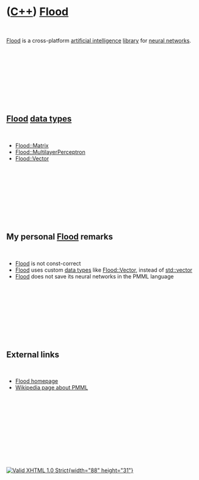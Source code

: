 



 

 

 

 

 

([C++](Cpp.htm)) [Flood](CppFlood.htm)
======================================

 

[Flood](CppFlood.htm) is a cross-platform [artificial
intelligence](CppArtificialIntelligence.htm) [library](CppLibrary.htm)
for [neural networks](CppNeuralNet.htm).

 

 

 

 

 

[Flood](CppFlood.htm) [data types](CppDataType.htm)
---------------------------------------------------

 

-   [Flood::Matrix](CppFloodMatrix.htm)
-   [Flood::MultilayerPerceptron](CppFloodMultilayerPerceptron.htm)
-   [Flood::Vector](CppFloodVector.htm)

 

 

 

 

 

My personal [Flood](CppFlood.htm) remarks
-----------------------------------------

 

-   [Flood](CppFlood.htm) is not const-correct
-   [Flood](CppFlood.htm) uses custom [data types](CppDataType.htm) like
    [Flood::Vector](CppFloodVector.htm), instead of
    [std::vector](CppVector.htm)
-   [Flood](CppFlood.htm) does not save its neural networks in the PMML
    language

 

 

 

 

 

External links
--------------

 

-   [Flood homepage](http://www.cimne.com/flood)
-   [Wikipedia page about
    PMML](http://en.wikipedia.org/wiki/Predictive_Model_Markup_Language)

 

 

 

 

 





 

[![Valid XHTML 1.0 Strict](valid-xhtml10.png){width="88"
height="31"}](http://validator.w3.org/check?uri=referer)
